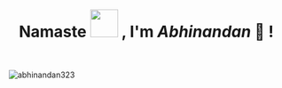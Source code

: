 <h1 align="center"> Namaste <img src='https://media.tenor.com/images/f83458652289855ac77a3270eb51ab9e/tenor.gif' width='50' height='50'> , I'm <em>Abhinandan</em> 👋 ! </h1>

<br />
 
<div >
 <p>&nbsp;<img align="center" src="https://github-readme-stats.vercel.app/api?username=abhinandan323&show_icons=true&locale=en" alt="abhinandan323" /></p>

</div>
